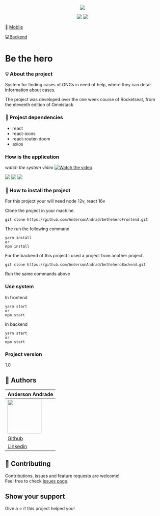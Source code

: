 <p align="center">
  <img src="https://github.com/AndersonAndrad/betheheroFrontend/blob/master/src/assets/logo.svg" align="center">
</p>

<p align="center">
  <a href="https://reactjs.org/"><img src="https://img.shields.io/badge/React-16.x-blue"></a>
  <a href="https://nodejs.org/en/"><img src="https://img.shields.io/badge/Node-12.x-green"></a>
</p>

:iphone: [Mobile](https://github.com/AndersonAndrad/betheheroMobile)

:computer:[Backend](https://github.com/AndersonAndrad/betheheroBackend)

# Be the hero

###  :bulb: ​About the project

System for finding cases of ONGs in need of help, where they can detail information about cases.

The project was developed over the one week course of Rocketseat, from the eleventh edition of Omnistack.

### :memo: Project dependencies

- react 
- react-icons 
- react-router-doom
- axios

### How  is the application 
*watch the system video*
[![Watch the video](https://github.com/AndersonAndrad/betheheroFrontend/blob/master/images/main.png)](https://www.youtube.com/watch?v=-B1BWZ120m4&feature=youtu.be)

<img src="https://github.com/AndersonAndrad/betheheroFrontend/blob/master/images/main.png">

<img src="https://github.com/AndersonAndrad/betheheroFrontend/blob/master/images/profile.png">

<img src="https://github.com/AndersonAndrad/betheheroFrontend/blob/master/images/newregister.png">

### 🚀 How to install the project

For this project your will need node 12v, react 16v

Clone the project in your machine.

```
git clone https://github.com/AndersonAndrad/betheheroFrontend.git
```

The run the following command

```
yarn install
or 
npm install
```

For the backend of this project I used a project from another project.

```
git clone https://github.com/AndersonAndrad/betheheroBackend.git
```

Run the same commands above

### Use system

In frontend 

```
yarn start 
or 
npm start
```

In backend

```
yarn start 
or 
npm start
```

### Project version

1.0

## 👤 Authors

| Anderson Andrade                                             |
| ------------------------------------------------------------ |
| <img src="https://avatars0.githubusercontent.com/u/31743641?s=400&u=b6d9e1c428279846440325b0fae90f4b9c4d1d98&v=4" width="110"> |
| <a href="https://github.com/AndersonAndrad">Github</a>       |
| <a href="https://www.linkedin.com/in/AndersonAndrad/">Linkedin</a> |

## 🤝 Contributing

Contributions, issues and feature requests are welcome!<br />Feel free to check [issues page](https://github.com/andersonandrad/betheherofrontend/issues).

## Show your support

Give a ⭐️ if this project helped you!
